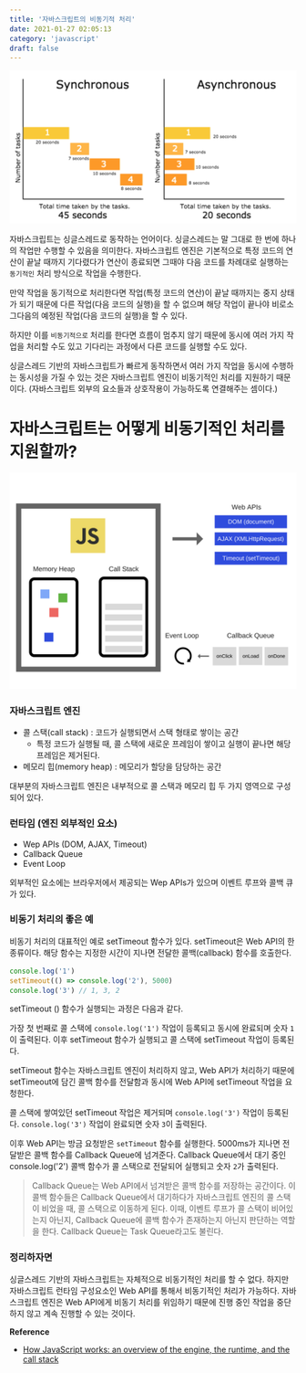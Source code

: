 ```yaml
---
title: '자바스크립트의 비동기적 처리'
date: 2021-01-27 02:05:13
category: 'javascript'
draft: false
---
```


![asynchronous](./images/asynchronous.png)

자바스크립트는 싱글스레드로 동작하는 언어이다. 싱글스레드는 말 그대로 한 번에 하나의 작업만 수행할 수 있음을 의미한다. 자바스크립트 엔진은 기본적으로 특정 코드의 연산이 끝날 때까지 기다렸다가 연산이 종료되면 그때야 다음 코드를 차례대로 실행하는 `동기적인` 처리 방식으로 작업을 수행한다.

만약 작업을 동기적으로 처리한다면 작업(특정 코드의 연산)이 끝날 때까지는 중지 상태가 되기 때문에 다른 작업(다음 코드의 실행)을 할 수 없으며 해당 작업이 끝나야 비로소 그다음의 예정된 작업(다음 코드의 실행)을 할 수 있다.

하지만 이를 `비동기적으로` 처리를 한다면 흐름이 멈추지 않기 때문에 동시에 여러 가지 작업을 처리할 수도 있고 기다리는 과정에서 다른 코드를 실행할 수도 있다.

싱글스레드 기반의 자바스크립트가 빠르게 동작하면서 여러 가지 작업을 동시에 수행하는 동시성을 가질 수 있는 것은 자바스크립트 엔진이 비동기적인 처리를 지원하기 때문이다. (자바스크립트 외부의 요소들과 상호작용이 가능하도록 연결해주는 셈이다.)

# 자바스크립트는 어떻게 비동기적인 처리를 지원할까?

![javascript-runtime](./images/javascript-runtime.png)

### 자바스크립트 엔진

- 콜 스택(call stack) : 코드가 실행되면서 스택 형태로 쌓이는 공간
  - 특정 코드가 실행될 때, 콜 스택에 새로운 프레임이 쌓이고 실행이 끝나면 해당 프레임은 제거된다.
- 메모리 힙(memory heap) : 메모리가 할당을 담당하는 공간

대부분의 자바스크립트 엔진은 내부적으로 콜 스택과 메모리 힙 두 가지 영역으로 구성되어 있다.

### 런타임 (엔진 외부적인 요소)

- Wep APIs (DOM, AJAX, Timeout)
- Callback Queue
- Event Loop

외부적인 요소에는 브라우저에서 제공되는 Wep APIs가 있으며 이벤트 루프와 콜백 큐가 있다.

### 비동기 처리의 좋은 예

비동기 처리의 대표적인 예로 setTimeout 함수가 있다. setTimeout은 Web API의 한 종류이다. 해당 함수는 지정한 시간이 지나면 전달한 콜백(callback) 함수를 호출한다.

```js
console.log('1')
setTimeout(() => console.log('2'), 5000)
console.log('3') // 1, 3, 2
```

setTimeout () 함수가 실행되는 과정은 다음과 같다.

가장 첫 번째로 콜 스택에 `console.log('1')` 작업이 등록되고 동시에 완료되며 숫자 `1`이 출력된다. 이후 setTimeout 함수가 실행되고 콜 스택에 setTimeout 작업이 등록된다.

setTimeout 함수는 자바스크립트 엔진이 처리하지 않고, Web API가 처리하기 때문에 setTimeout에 담긴 콜백 함수를 전달함과 동시에 Web API에 setTimeout 작업을 요청한다.

콜 스택에 쌓여있던 setTimeout 작업은 제거되며 `console.log('3')` 작업이 등록된다. `console.log('3')` 작업이 완료되면 숫자 `3`이 출력된다.

이후 Web API는 방금 요청받은 `setTimeout` 함수를 실행한다. 5000ms가 지나면 전달받은 콜백 함수를 Callback Queue에 넘겨준다.
Callback Queue에서 대기 중인 console.log('2') 콜백 함수가 콜 스택으로 전달되어 실행되고 숫자 `2`가 출력된다.

> Callback Queue는 Web API에서 넘겨받은 콜백 함수를 저장하는 공간이다. 이 콜백 함수들은 Callback Queue에서 대기하다가 자바스크립트 엔진의 콜 스택이 비었을 때, 콜 스택으로 이동하게 된다. 이때, 이벤트 루프가 콜 스택이 비어있는지 아닌지, Callback Queue에 콜백 함수가 존재하는지 아닌지 판단하는 역할을 한다. Callback Queue는 Task Queue라고도 불린다.

### 정리하자면

싱글스레드 기반의 자바스크립트는 자체적으로 비동기적인 처리를 할 수 없다. 하지만 자바스크립트 런타임 구성요소인 Web API를 통해서 비동기적인 처리가 가능하다. 자바스크립트 엔진은 Web API에게 비동기 처리를 위임하기 때문에 진행 중인 작업을 중단하지 않고 계속 진행할 수 있는 것이다.

**Reference**

- [How JavaScript works: an overview of the engine, the runtime, and the call stack](https://blog.sessionstack.com/how-does-javascript-actually-work-part-1-b0bacc073cf)
